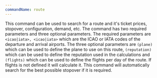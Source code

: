 ```yaml
---
commandName: route
---
```

This command can be used to search for a route and it's ticket prices, stopover, configuration, demand, etc. The command has two required parameters and three optional parameters. The required parameters are `<icao|iata>, <icao|iata>` which are the ICAO or IATA codes of the departure and arrival airports. The three optional parameters are `(plane)` which can be used to define the plane to use on this route, `(reputation)` which can be used to define the reputation used in the calculations and `(flights)` which can be used to define the flights per day of the route. If flights is not defined it will calculate it. This command will automatically search for the best possible stopover if it is required.